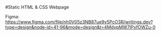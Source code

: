 #Static HTML & CSS Webpage

Figma: https://www.figma.com/file/nh0V05z3NB87ue9v5PcO3R/writings.dev?type=design&node-id=41-96&mode=design&t=4MdvpMW7IPxfOWZu-0
